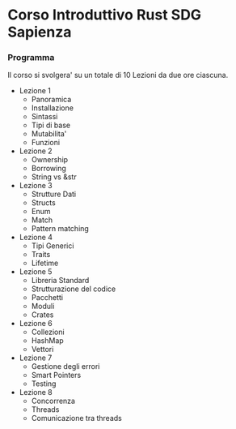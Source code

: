 # Corso Introduttivo Rust SDG Sapienza

### Programma

Il corso si svolgera' su un totale di 10 Lezioni da due ore ciascuna.


- Lezione 1
  - Panoramica
  - Installazione
  - Sintassi
  - Tipi di base
  - Mutabilita'
  - Funzioni
- Lezione 2
  - Ownership
  - Borrowing
  - String vs &str
- Lezione 3
  - Strutture Dati
  - Structs
  - Enum
  - Match
  - Pattern matching
- Lezione 4
  - Tipi Generici
  - Traits
  - Lifetime
- Lezione 5
  - Libreria Standard
  - Strutturazione del codice
  - Pacchetti
  - Moduli
  - Crates
- Lezione 6
  - Collezioni
  - HashMap
  - Vettori
- Lezione 7
  - Gestione degli errori
  - Smart Pointers
  - Testing
- Lezione 8
  - Concorrenza
  - Threads
  - Comunicazione tra threads


